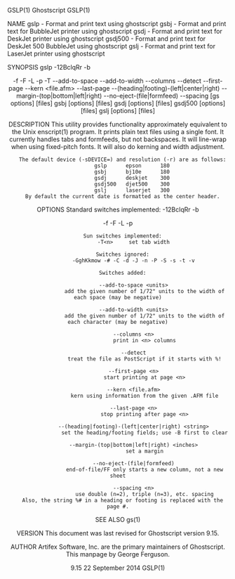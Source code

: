 GSLP(1)                                                                                          Ghostscript                                                                                          GSLP(1)



NAME
       gslp - Format and print text using ghostscript
       gsbj - Format and print text for BubbleJet printer using ghostscript
       gsdj - Format and print text for DeskJet printer using ghostscript
       gsdj500 - Format and print text for DeskJet 500 BubbleJet using ghostscript
       gslj - Format and print text for LaserJet printer using ghostscript

SYNOPSIS
       gslp -12BclqRr -b<header> -f<font> -F<hfont> -L<lines> -p<outfile> -T<n> --add-to-space <units> --add-to-width <units> --columns <n> --detect --first-page <n> --kern <file.afm> --last-page <n>
       --(heading|footing)-(left|center|right) <string> --margin-(top|bottom|left|right) <inches> --no-eject-(file|formfeed) --spacing <n> [gs options] [files]
       gsbj [options] [files]
       gsdj [options] [files]
       gsdj500 [options] [files]
       gslj [options] [files]

DESCRIPTION
       This utility provides functionality approximately equivalent to the Unix enscript(1) program.  It prints plain text files using a single font.  It currently  handles  tabs  and  formfeeds,  but  not
       backspaces.  It will line-wrap when using fixed-pitch fonts.  It will also do kerning and width adjustment.

       The default device (-sDEVICE=) and resolution (-r) are as follows:
             gslp      epson      180
             gsbj      bj10e      180
             gsdj      deskjet    300
             gsdj500   djet500    300
             gslj      laserjet   300
       By default the current date is formatted as the center header.

OPTIONS
       Standard switches implemented:
              -12BclqRr -b<header> -f<font> -F<hfont> -L<lines> -p<outfile>

       Sun switches implemented:
              -T<n>     set tab width

       Switches ignored:
              -GghKkmow -# -C -d -J -n -P -S -s -t -v

       Switches added:

              --add-to-space <units>
                     add the given number of 1/72" units to the width of each space (may be negative)

              --add-to-width <units>
                     add the given number of 1/72" units to the width of each character (may be negative)

              --columns <n>
                     print in <n> columns

              --detect
                     treat the file as PostScript if it starts with %!

              --first-page <n>
                     start printing at page <n>

              --kern <file.afm>
                     kern using information from the given .AFM file

              --last-page <n>
                     stop printing after page <n>

              --(heading|footing)-(left|center|right) <string>
                     set the heading/footing fields; use -B first to clear

              --margin-(top|bottom|left|right) <inches>
                     set a margin

              --no-eject-(file|formfeed)
                     end-of-file/FF only starts a new column, not a new sheet

              --spacing <n>
                     use double (n=2), triple (n=3), etc. spacing
       Also, the string %# in a heading or footing is replaced with the page #.

SEE ALSO
       gs(1)

VERSION
       This document was last revised for Ghostscript version 9.15.

AUTHOR
       Artifex Software, Inc. are the primary maintainers of Ghostscript.  This manpage by George Ferguson.



9.15                                                                                          22 September 2014                                                                                       GSLP(1)
